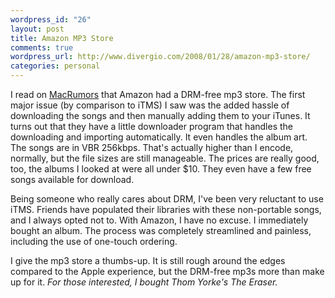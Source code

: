 ```yaml
--- 
wordpress_id: "26"
layout: post
title: Amazon MP3 Store
comments: true
wordpress_url: http://www.divergio.com/2008/01/28/amazon-mp3-store/
categories: personal
---
```

I read on <a href="http://www.macrumors.com/2008/01/27/amazon-taking-drm-free-mp3s-international-in-2008/">MacRumors</a> that Amazon had a DRM-free mp3 store. The first major issue (by comparison to iTMS) I saw was the added hassle of downloading the songs and then manually adding them to your iTunes. It turns out that they have a little downloader program that handles the downloading and importing automatically. It even handles the album art. The songs are in VBR 256kbps. That's actually higher than I encode, normally, but the file sizes are still manageable. The prices are really good, too, the albums I looked at were all under $10. They even have a few free songs available for download.

Being someone who really cares about DRM, I've been very reluctant to use iTMS. Friends have populated their libraries with these non-portable songs, and I always opted not to. With Amazon, I have no excuse. I immediately bought an album. The process was completely streamlined and painless, including the use of one-touch ordering.

I give the mp3 store a thumbs-up. It is still rough around the edges compared to the Apple experience, but the DRM-free mp3s more than make up for it.
<em>
For those interested, I bought Thom Yorke's The Eraser.</em>
